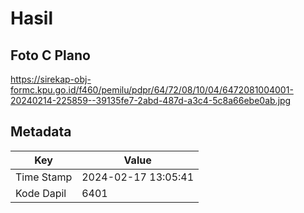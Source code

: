 # Hasil

## Foto C Plano

https://sirekap-obj-formc.kpu.go.id/f460/pemilu/pdpr/64/72/08/10/04/6472081004001-20240214-225859--39135fe7-2abd-487d-a3c4-5c8a66ebe0ab.jpg


## Metadata

| Key        | Value               |
| ---------- | ------------------- |
| Time Stamp | 2024-02-17 13:05:41 |
| Kode Dapil | 6401                |



